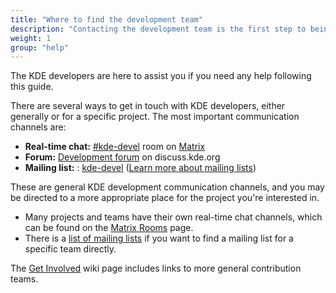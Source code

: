 ```yaml
---
title: "Where to find the development team"
description: "Contacting the development team is the first step to being a part of the community."
weight: 1
group: "help"
---
```


The KDE developers are here to assist you if you need any help following this guide.

There are several ways to get in touch with KDE developers, either generally or for a specific project. The most important communication channels are:
* **Real-time chat:** [#kde-devel](https://webchat.kde.org/#/room/#kde-devel:kde.org) room on [Matrix](https://community.kde.org/Matrix)
* **Forum:** [Development forum](https://discuss.kde.org/c/development/10) on discuss.kde.org
* **Mailing list:** : [kde-devel](https://mail.kde.org/mailman/listinfo/kde-devel ) ([Learn more about mailing lists](http://kde.org/support/#mailinglists))

These are general KDE development communication channels, and you may be directed to a more appropriate place for the project you're interested in.

* Many projects and teams have their own real-time chat channels, which can be found on the [Matrix Rooms](https://community.kde.org/Matrix#Rooms) page.
* There is a [list of mailing lists](http://www.kde.org/mailinglists/) if you want to find a mailing list for a specific team directly.

The [Get Involved](https://community.kde.org/Get_Involved) wiki page includes links to more general contribution teams.
